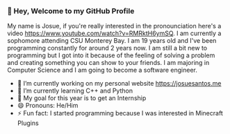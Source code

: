 ### 👋 Hey, Welcome to my GitHub Profile
My name is Josue, if you're really interested in the pronounciation here's a video https://www.youtube.com/watch?v=RMRktH6ymSQ. I am currently a sophomore attending CSU Monterey Bay. I am 19 years old and I've been programming constantly for around 2 years now. I am still a bit new to programming but I got into it because of the feeling of solving a problem and creating something you can show to your friends. I am majoring in Computer Science and I am going to become a software engineer. 


- 🔭 I’m currently working on my personal website https://josuesantos.me
- 🌱 I’m currently learning C++ and Python
- 📌 My goal for this year is to get an Internship
- 😄 Pronouns: He/Him
- ⚡ Fun fact: I started programming because I was interested in Minecraft Plugins
